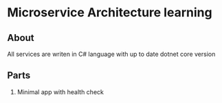 # Microservice Architecture learning
## About
All services are writen in C# language with up to date dotnet core version
## Parts
1. Minimal app with health check
